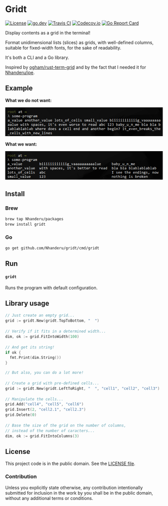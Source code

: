 # Gridt

[![License][badge-1-img]][badge-1-link]
[![go.dev][badge-2-img]][badge-2-link]
[![Travis CI][badge-3-img]][badge-3-link]
[![Codecov.io][badge-4-img]][badge-4-link]
[![Go Report Card][badge-5-img]][badge-5-link]

Display contents as a grid in the terminal!

Format unidimensional lists (slices) as grids, with well-defined columns,
suitable for fixed-width fonts, for the sake of readability.

It's both a CLI and a Go library.

Inspired by [ogham/rust-term-grid][1] and by the fact that I needed it for
[Nhanderu/ipe][2].

## Example

**What we do not want:**

![What we do not want](./static/images/what-we-do-not-want.png "What we do no want")

**What we want:**

![What we want](./static/images/what-we-want.png "What we want")

## Install

### Brew

```sh
brew tap Nhanderu/packages
brew install gridt
```

### Go

```sh
go get github.com/Nhanderu/gridt/cmd/gridt
```

## Run

#### `gridt`

Runs the program with default configuration.

## Library usage

```go
// Just create an empty grid...
grid := gridt.New(gridt.TopToBottom, "  ")

// Verify if it fits in a determined width...
dim, ok := grid.FitIntoWidth(100)

// And get its string!
if ok {
  fmt.Print(dim.String())
}
```

```go
// But also, you can do a lot more!

// Create a grid with pre-defined cells...
grid := gridt.New(gridt.LeftToRight, "  ", "cell1", "cell2", "cell3")

// Manipulate the cells...
grid.Add("cell4", "cell5", "cell6")
grid.Insert(2, "cell2.1", "cell2.3")
grid.Delete(0)

// Base the size of the grid on the number of columns,
// instead of the number of caracters...
dim, ok := grid.FitIntoColumns(3)
```

## License

This project code is in the public domain. See the [LICENSE file][3].

### Contribution

Unless you explicitly state otherwise, any contribution intentionally submitted
for inclusion in the work by you shall be in the public domain, without any
additional terms or conditions.

[1]: https://github.com/ogham/rust-term-grid/
[2]: https://github.com/Nhanderu/ipe/
[3]: ./LICENSE

[badge-1-img]: https://img.shields.io/github/license/Nhanderu/gridt?style=flat-square
[badge-1-link]: https://github.com/Nhanderu/gridt/blob/master/LICENSE
[badge-2-img]: https://img.shields.io/badge/go.dev-reference-007d9c?style=flat-square&logo=go&logoColor=white
[badge-2-link]: https://pkg.go.dev/github.com/Nhanderu/gridt
[badge-3-img]: https://img.shields.io/travis/Nhanderu/gridt?style=flat-square
[badge-3-link]: https://travis-ci.org/Nhanderu/gridt
[badge-4-img]: https://img.shields.io/codecov/c/gh/Nhanderu/gridt?style=flat-square
[badge-4-link]: https://codecov.io/gh/Nhanderu/gridt
[badge-5-img]: https://goreportcard.com/badge/github.com/Nhanderu/gridt?style=flat-square
[badge-5-link]: https://goreportcard.com/report/github.com/Nhanderu/gridt
